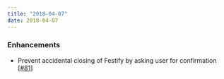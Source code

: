 ```yaml
---
title: "2018-04-07"
date: 2018-04-07
---
```


### Enhancements

- Prevent accidental closing of Festify by asking user for confirmation [[#81](https://github.com/Festify/app/issues/81)]